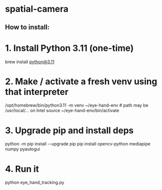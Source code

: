 # spatial-camera

## How to install:
# 1. Install Python 3.11 (one-time)
brew install python@3.11

# 2. Make / activate a fresh venv using that interpreter
/opt/homebrew/bin/python3.11 -m venv ~/eye-hand-env   # path may be /usr/local/... on Intel
source ~/eye-hand-env/bin/activate

# 3. Upgrade pip and install deps
python -m pip install --upgrade pip
pip install opencv-python mediapipe numpy pyautogui

# 4. Run it
python eye_hand_tracking.py

